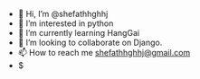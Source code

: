 - 👋 Hi, I’m @shefathhghhj
- 👀 I’m interested in python
- 🌱 I’m currently learning HangGai
- 💞️ I’m looking to collaborate on Django.
- 📫 How to reach me shefathhghhj@gmail.com
- $
<!---
shefathhghhj/shefathhghhj is a ✨ special ✨ repository because its `README.md` (t


